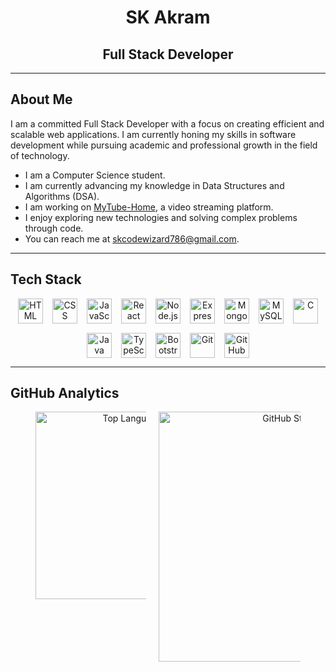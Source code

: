 <div align="center">
  <h1>SK Akram</h1>
  <h2>Full Stack Developer</h2>
</div>

---

## About Me

I am a committed Full Stack Developer with a focus on creating efficient and scalable web applications. I am currently honing my skills in software development while pursuing academic and professional growth in the field of technology.

- I am a Computer Science student.
- I am currently advancing my knowledge in Data Structures and Algorithms (DSA).
- I am working on [MyTube-Home](https://github.com/akramcodez/MyTube_Home), a video streaming platform.
- I enjoy exploring new technologies and solving complex problems through code.
- You can reach me at [skcodewizard786@gmail.com](mailto:skcodewizard786@gmail.com).

---

## Tech Stack

<div align="center" style="display: flex; flex-wrap: wrap; justify-content: center; gap: 15px;">
  <img src="https://skillicons.dev/icons?i=html" width="40" alt="HTML" title="HTML" />
  <img src="https://skillicons.dev/icons?i=css" width="40" alt="CSS" title="CSS" />
  <img src="https://skillicons.dev/icons?i=js" width="40" alt="JavaScript" title="JavaScript" />
  <img src="https://skillicons.dev/icons?i=react" width="40" alt="React" title="React" />
  <img src="https://skillicons.dev/icons?i=nodejs" width="40" alt="Node.js" title="Node.js" />
  <img src="https://skillicons.dev/icons?i=express" width="40" alt="Express.js" title="Express.js" />
  <img src="https://skillicons.dev/icons?i=mongodb" width="40" alt="MongoDB" title="MongoDB" />
  <img src="https://skillicons.dev/icons?i=mysql" width="40" alt="MySQL" title="MySQL" />
  <img src="https://skillicons.dev/icons?i=c" width="40" alt="C" title="C" />
  <img src="https://skillicons.dev/icons?i=java" width="40" alt="Java" title="Java" />
  <img src="https://skillicons.dev/icons?i=typescript" width="40" alt="TypeScript" title="TypeScript" />
  <img src="https://skillicons.dev/icons?i=bootstrap" width="40" alt="Bootstrap" title="Bootstrap" />
  <img src="https://skillicons.dev/icons?i=git" width="40" alt="Git" title="Git" />
  <img src="https://skillicons.dev/icons?i=github" width="40" alt="GitHub" title="GitHub" />
</div>

---

## GitHub Analytics

<div align="center" style="display: flex; flex-wrap: wrap; justify-content: center; gap: 20px;">
  <img src="https://github-readme-stats.vercel.app/api/top-langs/?username=akramcodez&layout=compact&theme=radical" alt="Top Languages" style="max-width: 35%; width: 300px;" />
  <img src="https://github-readme-stats.vercel.app/api?username=akramcodez&show_icons=true&theme=radical" alt="GitHub Stats" style="max-width: 45%; width: 400px;" />
</div>
